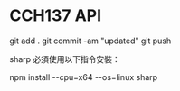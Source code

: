 # CCH137 API

git add .
git commit -am "updated"
git push

sharp 必須使用以下指令安裝：

npm install --cpu=x64 --os=linux sharp

